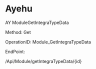 #     Ayehu


AY ModuleGetIntegraTypeData

Method: Get

OperationID: Module_GetIntegraTypeData

EndPoint:

/Api/Module/getIntegraTypeData/{id}
